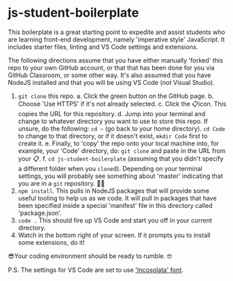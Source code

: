 # js-student-boilerplate

This boilerplate is a great starting point to expedite and assist students who are learning front-end development, namely 'imperative style' JavaScript. It includes starter files, linting and VS Code settings and extensions.

The following directions assume that you have either manually 'forked' this repo to your own GitHub account, or that that has been done for you via GitHub Classroom, or some other way. It's also assumed that you have NodeJS installed and that you will be using VS Code (*not* Visual Studio).

1. `git clone` this repo.
  a. Click the green button on the GitHub page.
  b. Choose 'Use HTTPS' if it's not already selected.
  c. Click the 📋icon. This copies the URL for this repository.
  d. Jump into your terminal and change to whatever directory you want to use to store this repo. If unsure, do the following: `cd ~` (go back to your home directory). `cd Code` to change to that directory, or if it doesn't exist, `mkdir Code` first to create it.
  e. Finally, to 'copy' the repo onto your local machine into, for example, your 'Code' directory, do: `git clone` and paste in the URL from your 📋.
  f. `cd js-student-boilerplate` (assuming that you didn't specify a different folder when you `clone`d). Depending on your terminal settings, you will probably see something about 'master' indicating that you are in a `git` repository. 👏🏾
2. `npm install`. This pulls in NodeJS packages that will provide some useful tooling to help us as we code. It will pull in packages that have been specified inside a special 'manifest' file in this directory called 'package.json'.
3. `code .` This should fire up VS Code and start you off in your current directory.
4. Watch in the bottom right of your screen. If it prompts you to install some extensions, do it!

😎Your coding environment should be ready to rumble. 🤓

P.S. The settings for VS Code are set to use ['Incosolata' font](https://fonts.google.com/specimen/Inconsolata?selection.family=Inconsolatad).
